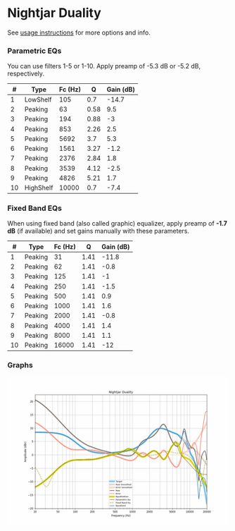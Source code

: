 # Nightjar Duality
See [usage instructions](https://github.com/jaakkopasanen/AutoEq#usage) for more options and info.

### Parametric EQs
You can use filters 1-5 or 1-10. Apply preamp of -5.3 dB or -5.2 dB, respectively.

|   # | Type      |   Fc (Hz) |    Q |   Gain (dB) |
|-----|-----------|-----------|------|-------------|
|   1 | LowShelf  |       105 | 0.7  |       -14.7 |
|   2 | Peaking   |        63 | 0.58 |         9.5 |
|   3 | Peaking   |       194 | 0.88 |        -3   |
|   4 | Peaking   |       853 | 2.26 |         2.5 |
|   5 | Peaking   |      5692 | 3.7  |         5.3 |
|   6 | Peaking   |      1561 | 3.27 |        -1.2 |
|   7 | Peaking   |      2376 | 2.84 |         1.8 |
|   8 | Peaking   |      3539 | 4.12 |        -2.5 |
|   9 | Peaking   |      4826 | 5.21 |         1.7 |
|  10 | HighShelf |     10000 | 0.7  |        -7.4 |

### Fixed Band EQs
When using fixed band (also called graphic) equalizer, apply preamp of **-1.7 dB** (if available) and set gains manually with these parameters.

|   # | Type    |   Fc (Hz) |    Q |   Gain (dB) |
|-----|---------|-----------|------|-------------|
|   1 | Peaking |        31 | 1.41 |       -11.8 |
|   2 | Peaking |        62 | 1.41 |        -0.8 |
|   3 | Peaking |       125 | 1.41 |        -1   |
|   4 | Peaking |       250 | 1.41 |        -1.5 |
|   5 | Peaking |       500 | 1.41 |         0.9 |
|   6 | Peaking |      1000 | 1.41 |         1.6 |
|   7 | Peaking |      2000 | 1.41 |        -0.8 |
|   8 | Peaking |      4000 | 1.41 |         1.4 |
|   9 | Peaking |      8000 | 1.41 |         1.1 |
|  10 | Peaking |     16000 | 1.41 |       -12   |

### Graphs
![](./Nightjar%20Duality.png)
